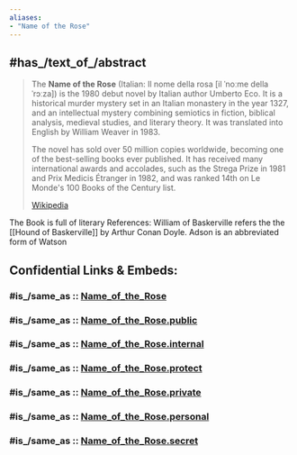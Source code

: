 ```yaml
---
aliases:
- "Name of the Rose"
---
```


## #has_/text_of_/abstract 

> The **Name of the Rose** (Italian: Il nome della rosa [il ˈnoːme della ˈrɔːza]) 
> is the 1980 debut novel by Italian author Umberto Eco. 
> It is a historical murder mystery set in an Italian monastery in the year 1327, 
> and an intellectual mystery combining semiotics in fiction, biblical analysis, 
> medieval studies, and literary theory. 
> It was translated into English by William Weaver in 1983.
>
> The novel has sold over 50 million copies worldwide, 
> becoming one of the best-selling books ever published. 
> It has received many international awards and accolades, 
> such as the Strega Prize in 1981 and Prix Medicis Étranger in 1982, 
> and was ranked 14th on Le Monde's 100 Books of the Century list.
>
> [Wikipedia](https://en.wikipedia.org/wiki/The%20Name%20of%20the%20Rose)

The Book is full of literary References: 
William of Baskerville refers the the [[Hound of Baskerville]] by Arthur Conan Doyle. 
Adson is an abbreviated form of Watson 


## Confidential Links & Embeds: 

### #is_/same_as :: [Name_of_the_Rose](Name_of_the_Rose.md) 

### #is_/same_as :: [Name_of_the_Rose.public](/_public/Society/Communication/Media/Book/Author/Eco,Umberto/Name_of_the_Rose.public.md) 

### #is_/same_as :: [Name_of_the_Rose.internal](/_internal/Society/Communication/Media/Book/Author/Eco,Umberto/Name_of_the_Rose.internal.md) 

### #is_/same_as :: [Name_of_the_Rose.protect](/_protect/Society/Communication/Media/Book/Author/Eco,Umberto/Name_of_the_Rose.protect.md) 

### #is_/same_as :: [Name_of_the_Rose.private](/_private/Society/Communication/Media/Book/Author/Eco,Umberto/Name_of_the_Rose.private.md) 

### #is_/same_as :: [Name_of_the_Rose.personal](/_personal/Society/Communication/Media/Book/Author/Eco,Umberto/Name_of_the_Rose.personal.md) 

### #is_/same_as :: [Name_of_the_Rose.secret](/_secret/Society/Communication/Media/Book/Author/Eco,Umberto/Name_of_the_Rose.secret.md)

